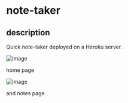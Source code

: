 # note-taker

## description

Quick note-taker deployed on a Heroku server.

![image](https://user-images.githubusercontent.com/88464865/138391068-84e6a540-26c2-4085-ba17-a312cf86fce0.png)

home page

![image](https://user-images.githubusercontent.com/88464865/138391087-347f6f74-41a5-4b76-a5cb-6ae17f21926f.png)

and notes page
